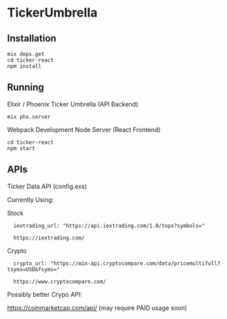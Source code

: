 # TickerUmbrella

## Installation

```
mix deps.get
cd ticker-react
npm install
```

## Running

Elixir / Phoenix Ticker Umbrella (API Backend)

```
mix phx.server
```


Webpack Development Node Server (React Frontend)

```
cd ticker-react
npm start
```


## APIs

Ticker Data API (config.exs)

Currently Using:

  Stock

      iextrading_url: "https://api.iextrading.com/1.0/tops?symbols="

      https://iextrading.com/

  Crypto

      crypto_url: "https://min-api.cryptocompare.com/data/pricemultifull?tsyms=USD&fsyms="

      https://www.cryptocompare.com/


Possibly better Crypo API:

  https://coinmarketcap.com/api/ (may require PAID usage soon)

